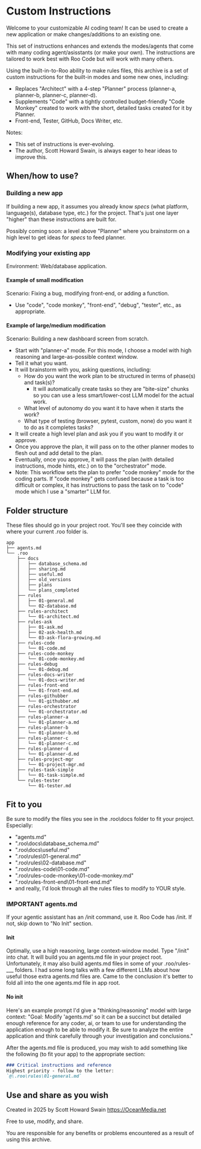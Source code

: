 # Custom Instructions

Welcome to your customizable AI coding team!
It can be used to create a new application or make changes/additions to an existing one. 

This set of instructions enhances and extends the modes/agents that come with many coding agent/asisstants (or make your own). The instructions are tailored to work best with Roo Code but will work with many others.

Using the built-in-to-Roo ability to make rules files, this archive is a set of custom instructions for the built-in modes and some new ones, including:
- Replaces "Architect" with a 4-step "Planner" process (planner-a, planner-b, planner-c, planner-d).
- Supplements "Code" with a tightly controlled budget-friendly "Code Monkey" created to work with the short, detailed tasks created for it by Planner.
- Front-end, Tester, GitHub, Docs Writer, etc.

Notes: 
- This set of instructions is ever-evolving. 
- The author, Scott Howard Swain, is always eager to hear ideas to improve this.

## When/how to use?

### Building a new app
If building a new app, it assumes you already know *specs* (what platform, language(s), database type, etc.) for the project. 
That's just one layer "higher" than these instructions are built for.

Possibly coming soon: a level above "Planner" where you brainstorm on a high level to get ideas for *specs* to feed planner.

### Modifying your existing app
Environment: Web/database application.

#### Example of small modification
Scenario: Fixing a bug, modifying front-end, or adding a function.
- Use "code", "code monkey", "front-end", "debug", "tester", etc., as appropriate.

#### Example of large/medium modification
Scenario: Building a new dashboard screen from scratch.
- Start with "planner-a" mode. For this mode, I choose a model with high reasoning and large-as-possible context window.
- Tell it what you want.
- It will brainstorm with you, asking questions, including:
    - How do you want the work plan to be structured in terms of phase(s) and task(s)?
        - It will automatically create tasks so they are "bite-size" chunks so you can use a less smart/lower-cost LLM model for the actual work.
    - What level of autonomy do you want it to have when it starts the work?
    - What type of testing (browser, pytest, custom, none) do you want it to do as it completes tasks?
- It will create a high level plan and ask you if you want to modify it or approve.
- Once you approve the plan, it will pass on to the other planner modes to flesh out and add detail to the plan.
- Eventually, once you approve, it will pass the plan (with detailed instructions, mode hints, etc.) on to the "orchestrator" mode.
- Note: This workflow sets the plan to prefer "code monkey" mode for the coding parts. If "code monkey" gets confused because a task is too difficult or complex, it has instructions to pass the task on to "code" mode which I use a "smarter" LLM for.

## Folder structure

These files should go in your project root. You'll see they coincide with where your current .roo folder is.

```
app
├── agents.md
└── .roo
    ├── docs
    │   ├── database_schema.md
    │   ├── sharing.md
    │   ├── useful.md
    │   ├── old_versions
    │   ├── plans
    │   └── plans_completed
    ├── rules
    │   ├── 01-general.md
    │   └── 02-database.md
    ├── rules-architect
    │   └── 01-architect.md
    ├── rules-ask
    │   ├── 01-ask.md
    │   ├── 02-ask-health.md
    │   └── 03-ask-flora-growing.md
    ├── rules-code
    │   └── 01-code.md
    ├── rules-code-monkey
    │   └── 01-code-monkey.md
    ├── rules-debug
    │   └── 01-debug.md
    ├── rules-docs-writer
    │   └── 01-docs-writer.md
    ├── rules-front-end
    │   └── 01-front-end.md
    ├── rules-githubber
    │   └── 01-githubber.md
    ├── rules-orchestrator
    │   └── 01-orchestrator.md
    ├── rules-planner-a
    │   └── 01-planner-a.md
    ├── rules-planner-b
    │   └── 01-planner-b.md
    ├── rules-planner-c
    │   └── 01-planner-c.md
    ├── rules-planner-d
    │   └── 01-planner-d.md
    ├── rules-project-mgr
    │   └── 01-project-mgr.md
    ├── rules-task-simple
    │   └── 01-task-simple.md
    └── rules-tester
        └── 01-tester.md
```

## Fit to you
Be sure to modify the files you see in the .roo\docs folder to fit your project. Especially:
- "agents.md"
- ".roo\docs\database_schema.md"
- ".roo\docs\useful.md"
- ".roo\rules\01-general.md"
- ".roo\rules\02-database.md"
- ".roo\rules-code\01-code.md"
- ".roo\rules-code-monkey\01-code-monkey.md"
- ".roo\rules-front-end\01-front-end.md"
- and really, I'd look through all the rules files to modify to YOUR style.

### IMPORTANT agents.md
If your agentic assistant has an /init command, use it. 
Roo Code has /init. 
If not, skip down to "No Init" section.

#### Init
Optimally, use a high reasoning, large context-window model.
Type "/init" into chat.
It will build you an agents.md file in your project root.
Unfortunately, it may also build agents.md files in some of your .roo/rules-___ folders.
I had some long talks with a few different LLMs about how useful those extra agents.md files are.
Came to the conclusion it's better to fold all into the one agents.md file in app root.

#### No init
Here's an example prompt I'd give a "thinking/reasoning" model with large context:
"Goal: Modify 'agents.md' so it can be a succinct but detailed enough reference for any coder, ai, or team to use for understanding the application enough to be able to modify it. Be sure to analyze the entire application and think carefully through your investigation and conclusions."

After the agents.md file is produced, you may wish to add something like the following (to fit your app) to the appropriate section:
```md
### Critical instructions and reference
Highest priority - follow to the letter:
`@\.roo\rules\01-general.md`
```

## Use and share as you wish

Created in 2025 by
Scott Howard Swain
https://OceanMedia.net

Free to use, modify, and share.

You are responsible for 
any benefits or problems
encountered as a result
of using this archive.
